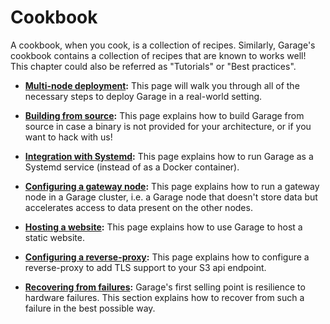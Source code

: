 # Cookbook

A cookbook, when you cook, is a collection of recipes.
Similarly, Garage's cookbook contains a collection of recipes that are known to works well!
This chapter could also be referred as "Tutorials" or "Best practices".

- **[Multi-node deployment](real_world.md):** This page will walk you through all of the necessary
  steps to deploy Garage in a real-world setting.

- **[Building from source](from_source.md):** This page explains how to build Garage from
  source in case a binary is not provided for your architecture, or if you want to
  hack with us!

- **[Integration with Systemd](systemd.md):** This page explains how to run Garage
  as a Systemd service (instead of as a Docker container).

- **[Configuring a gateway node](gateways.md):** This page explains how to run a gateway node in a Garage cluster, i.e. a Garage node that doesn't store data but accelerates access to data present on the other nodes.

- **[Hosting a website](exposing_websites.md):** This page explains how to use Garage
  to host a static website.

- **[Configuring a reverse-proxy](reverse_proxy.md):** This page explains how to configure a reverse-proxy to add TLS support to your S3 api endpoint.

- **[Recovering from failures](recovering.md):** Garage's first selling point is resilience
  to hardware failures. This section explains how to recover from such a failure in the
  best possible way.
